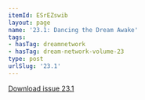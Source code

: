 ```yaml
---
itemId: ESrEZswib
layout: page
name: '23.1: Dancing the Dream Awake'
tags:
- hasTag: dreamnetwork
- hasTag: dream-network-volume-23
type: post
urlSlug: '23.1'
---
```

<a href="files/pdfs/Volume_23/23.1_dance.pdf" download="">Download issue 23.1</a>